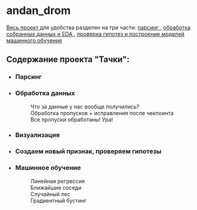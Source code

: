 # andan_drom

<a href="https://github.com/segor14/andan_drom/blob/main/merged.ipynb" target="_blank"> Весь проект </a> для удобства разделен на три части: <a href="https://github.com/segor14/andan_drom/blob/main/Парсинг.ipynb" target="_blank"> парсинг </a>, <a href="https://github.com/segor14/andan_drom/blob/main/Обработка_и_визуализация.ipynb" target="_blank"> обработка собранных данных и EDA </a>, <a href="https://github.com/segor14/andan_drom/blob/main/Гипотезы_и_МО.ipynb" target="_blank"> проверка гипотез и построение моделей машинного обучения </a>


## Содержание проекта "Тачки":
<ul>
  
###  <li> Парсинг</li>
###  <li>Обработка данных</li>
  
 <dl>
    <dd>Что за данные у нас вообще получились?</dd>
    <dd>Обработка пропусков + исправления после чекпоинта</dd>
    <dd>Все пропуски обработаны! Ура!</dd> 
 <dl>

###  <li>Визуализация</li>
###  <li>Создаем новый признак, проверяем гипотезы</li>
###  <li>Машинное обучение</li>
 <dl>
    <dd>Линейная регрессия</dd>
    <dd>Ближайшие соседи</dd>
    <dd>Случайный лес</dd>
    <dd>Градиентный бустинг</dd>
 </dl>
</ul>

